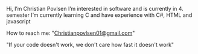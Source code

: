 Hi, I’m Christian Povlsen
I’m interested in software and is currently in 4. semester
I’m currently learning C and have experience with C#, HTML and javascript

How to reach me: "Christianpovlsen01@gmail.com"

"If your code doesn't work, we don't care how fast it doesn't work"
